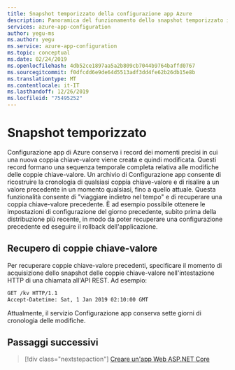 ```yaml
---
title: Snapshot temporizzato della configurazione app Azure
description: Panoramica del funzionamento dello snapshot temporizzato in Configurazione app di Azure
services: azure-app-configuration
author: yegu-ms
ms.author: yegu
ms.service: azure-app-configuration
ms.topic: conceptual
ms.date: 02/24/2019
ms.openlocfilehash: 4db52ce1897aa5a2b809cb7044b9764baffd0767
ms.sourcegitcommit: f0dfcdd6e9de64d5513adf3dd4fe62b26db15e8b
ms.translationtype: MT
ms.contentlocale: it-IT
ms.lasthandoff: 12/26/2019
ms.locfileid: "75495252"
---
```

# <a name="point-in-time-snapshot"></a>Snapshot temporizzato

Configurazione app di Azure conserva i record dei momenti precisi in cui una nuova coppia chiave-valore viene creata e quindi modificata. Questi record formano una sequenza temporale completa relativa alle modifiche delle coppie chiave-valore. Un archivio di Configurazione app consente di ricostruire la cronologia di qualsiasi coppia chiave-valore e di risalire a un valore precedente in un momento qualsiasi, fino a quello attuale. Questa funzionalità consente di "viaggiare indietro nel tempo" e di recuperare una coppia chiave-valore precedente. È ad esempio possibile ottenere le impostazioni di configurazione del giorno precedente, subito prima della distribuzione più recente, in modo da poter recuperare una configurazione precedente ed eseguire il rollback dell'applicazione.

## <a name="key-value-retrieval"></a>Recupero di coppie chiave-valore

Per recuperare coppie chiave-valore precedenti, specificare il momento di acquisizione dello snapshot delle coppie chiave-valore nell'intestazione HTTP di una chiamata all'API REST. Ad esempio:

```rest
GET /kv HTTP/1.1
Accept-Datetime: Sat, 1 Jan 2019 02:10:00 GMT
```

Attualmente, il servizio Configurazione app conserva sette giorni di cronologia delle modifiche.

## <a name="next-steps"></a>Passaggi successivi

> [!div class="nextstepaction"]
> [Creare un'app Web ASP.NET Core](./quickstart-aspnet-core-app.md)  
